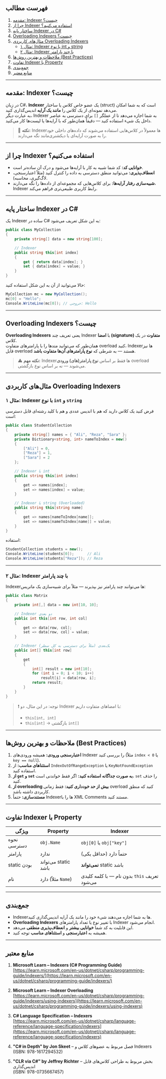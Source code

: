 ﻿
## فهرست مطالب

1. [مقدمه: Indexer چیست؟](#مقدمه-indexer-چیست)
2. [چرا از Indexer استفاده می‌کنیم؟](#چرا-از-indexer-استفاده-می‌کنیم)
3. [ساختار پایه Indexer در C#](#ساختار-پایه-indexer-در-c)
4. [Overloading Indexers چیست؟](#overloading-indexers-چیست)
5. [مثال‌های کاربردی Overloading Indexers](#%D9%85%D8%AB%D8%A7%D9%84%E2%80%8C%D9%87%D8%A7%DB%8C-%DA%A9%D8%A7%D8%B1%D8%A8%D8%B1%D8%AF%DB%8C-overloading-indexers)
   - [مثال ۱: Indexer با نوع int و string](#مثال-۱-indexer-با-نوع-int-و-string)
   - [مثال ۲: Indexer با چند پارامتر](#مثال-۲-indexer-با-چند-پارامتر)
6. [ملاحظات و بهترین روش‌ها (Best Practices)](#%D9%85%D9%84%D8%A7%D8%AD%D8%B8%D8%A7%D8%AA-%D9%88-%D8%A8%D9%87%D8%AA%D8%B1%DB%8C%D9%86-%D8%B1%D9%88%D8%B4%E2%80%8C%D9%87%D8%A7-best-practices)
7. [تفاوت Indexer با Property](#تفاوت-indexer-با-property)
8. [جمع‌بندی](#%D8%AC%D9%85%D8%B9%E2%80%8C%D8%A8%D9%86%D8%AF%DB%8C)
9. [منابع معتبر](#منابع-معتبر)

---

## مقدمه: Indexer چیست؟

در زبان C#، **Indexer** یک عضو خاص کلاس یا ساختار (struct) است که به شما امکان می‌دهد نمونه‌ای از یک کلاس را **مانند یک آرایه** اندیس‌گذاری کنید.  
به عبارت دیگر، Indexer به شما اجازه می‌دهد تا از عملگر `[]` برای دسترسی به عناصر داخل یک شیء استفاده کنید — دقیقاً همان‌طور که با آرایه‌ها یا لیست‌ها کار می‌کنید.

> 🔹 **نکته:** Indexerها معمولاً در کلاس‌هایی استفاده می‌شوند که داده‌های داخلی خود را به صورت آرایه‌ای یا دیکشنری‌مانند نگه می‌دارند.

---

## چرا از Indexer استفاده می‌کنیم؟

- **خوانایی کد:** کد شما شبیه به کار با آرایه‌ها می‌شود و درک آن ساده‌تر است.
- **انعطاف‌پذیری:** می‌توانید منطق دسترسی به داده را کنترل کنید (مثلاً اعتبارسنجی، لاگ‌گیری، محاسبه).
- **شبیه‌سازی رفتار آرایه‌ها:** برای کلاس‌هایی که مجموعه‌ای از داده‌ها را نگه می‌دارند، Indexer رابط کاربری طبیعی‌تری فراهم می‌کند.

---

## ساختار پایه Indexer در C#

یک Indexer ساده در C# به این شکل تعریف می‌شود:

```csharp
public class MyCollection
{
    private string[] data = new string[100];

    // Indexer
    public string this[int index]
    {
        get { return data[index]; }
        set { data[index] = value; }
    }
}
```

حالا می‌توانید از آن به این شکل استفاده کنید:

```csharp
MyCollection mc = new MyCollection();
mc[0] = "Hello";
Console.WriteLine(mc[0]); // خروجی: Hello
```

---

## Overloading Indexers چیست؟

**Overloading Indexers** یعنی تعریف چند Indexer با **امضا (signature) متفاوت** در یک کلاس.  
همان‌طور که می‌توانید متد‌ها را با پارامترهای متفاوت overload کنید، Indexerها نیز قابل overload هستند — به شرطی که **نوع پارامترهای آن‌ها متفاوت باشد**.

> ⚠️ **نکته مهم:** Indexerها فقط بر اساس **نوع پارامتر(های) ورودی** overload می‌شوند — نه بر اساس نوع بازگشتی.

---

## مثال‌های کاربردی Overloading Indexers

### مثال ۱: Indexer با نوع `int` و `string`

فرض کنید یک کلاس دارید که هم با اندیس عددی و هم با کلید رشته‌ای قابل دسترسی است:

```csharp
public class StudentCollection
{
    private string[] names = { "Ali", "Reza", "Sara" };
    private Dictionary<string, int> nameToIndex = new()
    {
        ["Ali"] = 0,
        ["Reza"] = 1,
        ["Sara"] = 2
    };

    // Indexer با int
    public string this[int index]
    {
        get => names[index];
        set => names[index] = value;
    }

    // Indexer با string (Overloaded)
    public string this[string name]
    {
        get => names[nameToIndex[name]];
        set => names[nameToIndex[name]] = value;
    }
}
```

استفاده:

```csharp
StudentCollection students = new();
Console.WriteLine(students[0]);      // Ali
Console.WriteLine(students["Reza"]); // Reza
```

---

### مثال ۲: Indexer با چند پارامتر

Indexerها می‌توانند چند پارامتر نیز بپذیرند — مثلاً برای شبیه‌سازی یک ماتریس:

```csharp
public class Matrix
{
    private int[,] data = new int[10, 10];

    // Indexer دو بعدی
    public int this[int row, int col]
    {
        get => data[row, col];
        set => data[row, col] = value;
    }

    // Indexer یک‌بعدی (مثلاً برای دسترسی به کل سطر)
    public int[] this[int row]
    {
        get
        {
            int[] result = new int[10];
            for (int i = 0; i < 10; i++)
                result[i] = data[row, i];
            return result;
        }
    }
}
```

> ❗ توجه: در این مثال، دو Indexer با امضاهای متفاوت داریم:  
> - `this[int, int]`  
> - `this[int]` → بازگشتی `int[]`

---

## ملاحظات و بهترین روش‌ها (Best Practices)

1. **اعتبارسنجی ورودی:** همیشه ورودی‌های Indexer را بررسی کنید (مثلاً `index < 0` یا `key == null`).
2. **استثناهای مناسب:** از `IndexOutOfRangeException` یا `KeyNotFoundException` استفاده کنید.
3. **از `get` و `set` به صورت جداگانه استفاده کنید:** اگر فقط خواندنی است، `set` را حذف کنید.
4. **از overloading بیش از حد خودداری کنید:** فقط زمانی overload کنید که منطق کاربردی داشته باشد.
5. **مستندسازی:** حتماً Indexerها را با XML Comments مستند کنید.

---

## تفاوت Indexer با Property

| ویژگی | Property | Indexer |
|--------|----------|---------|
| نحوه دسترسی | `obj.Name` | `obj[0]` یا `obj["key"]` |
| پارامتر | ندارد | حتماً دارد (حداقل یکی) |
| static بودن | می‌تواند static باشد | **نمی‌تواند** static باشد |
| نام | دارد (مثلاً `Name`) | بدون نام — با کلمه کلیدی `this` تعریف می‌شود |

---

## جمع‌بندی

- Indexerها به شما اجازه می‌دهند شیء خود را مانند یک آرایه اندیس‌گذاری کنید.
- **Overloading Indexers** با تغییر نوع یا تعداد پارامترهای Indexer انجام می‌شود.
- این قابلیت به کد شما **خوانایی بیشتر** و **انعطاف‌پذیری منطقی** می‌دهد.
- همیشه به **اعتبارسنجی** و **استثناهای مناسب** توجه کنید.

---

## منابع معتبر

1. **Microsoft Learn – Indexers (C# Programming Guide)**  
   [https://learn.microsoft.com/en-us/dotnet/csharp/programming-guide/indexers/](https://learn.microsoft.com/en-us/dotnet/csharp/programming-guide/indexers/)

2. **Microsoft Learn – Indexer Overloading**  
   [https://learn.microsoft.com/en-us/dotnet/csharp/programming-guide/indexers/using-indexers](https://learn.microsoft.com/en-us/dotnet/csharp/programming-guide/indexers/using-indexers)

3. **C# Language Specification – Indexers**  
   [https://learn.microsoft.com/en-us/dotnet/csharp/language-reference/language-specification/indexers](https://learn.microsoft.com/en-us/dotnet/csharp/language-reference/language-specification/indexers)

4. **"C# in Depth" by Jon Skeet** – فصل مربوط به عضوهای کلاس و Indexers  
   (ISBN: 978-1617294532)

5. **"CLR via C#" by Jeffrey Richter** – بخش مربوط به طراحی کلاس‌های قابل اندیس‌گذاری  
   (ISBN: 978-0735667457)

